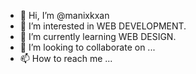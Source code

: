 - 👋 Hi, I’m @manixkxan
- 👀 I’m interested in WEB DEVELOPMENT.
- 🌱 I’m currently learning WEB DESIGN.
- 💞️ I’m looking to collaborate on ...
- 📫 How to reach me ...

<!---
manixkxan/manixkxan is a ✨ special ✨ repository because its `README.md` (this file) appears on your GitHub profile.
You can click the Preview link to take a look at your changes.
--->
